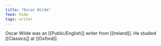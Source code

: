 ```yaml
---
title: "Oscar Wilde"
feed: hide
tags: writer
---
```


Oscar Wilde was an [[Public/English]] writer from [[Ireland]]. He studied [[Classics]] at [[Oxford]]. 